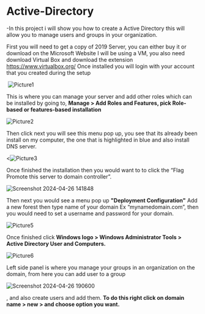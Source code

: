 # Active-Directory
-In this project i will show you how to create a Active Directory this will allow you to manage users and groups in your organization.

First you will need to get a copy of 2019 Server, you can either buy it  or download on the Microsoft Website
I will be using a VM, you also need download Virtual Box and download the extension https://www.virtualbox.org/
Once installed you will login with your account that you created during the setup


<img> ![Picture1](https://github.com/Cworm80/Active-Directory/assets/161678144/c290a065-522d-4042-8de5-e93bd2ed873a)<img>

This is where you can manage your server and add other roles which can be installed by going to, <b> Manage > Add Roles and Features, pick Role-based or features-based installation</b>

<img>![Picture2](https://github.com/Cworm80/Active-Directory/assets/161678144/95d1523c-226f-4886-b4f7-ad86a4182d07)<img>


Then click next you will see this menu pop up, you see that its already been install on my computer, the one that is highlighted in blue and also install DNS server. 

<img><![Picture3](https://github.com/Cworm80/Active-Directory/assets/161678144/07cd8826-3c93-4a3d-9679-57ed40c1dd3d)<img>

Once finished the installation then you would want to to click the “Flag Promote this server to domain controller”.

<img>![Screenshot 2024-04-26 141848](https://github.com/Cworm80/Active-Directory/assets/161678144/989f2a19-c8f2-40a8-b5d6-0fd89286d87d)<img>

Then next you would see a menu pop up <b>"Deployment Configuration"</b>
Add a new forest then type name of your domain Ex “mynamedomain.com”, then you would need to set a username and password for your domain.

<img>![Picture5](https://github.com/Cworm80/Active-Directory/assets/161678144/f14a8203-4779-469f-9664-a9c0ca4b5f6d)<img>

Once finished click <b> Windows logo > Windows Administrator Tools >
Active Directory User and Computers.</b> 


<img>![Picture6](https://github.com/Cworm80/Active-Directory/assets/161678144/4cf6f32d-c6e1-4792-b228-22791a318275)
<img>




Left side panel is where you manage your groups in an organization on the domain, from here you can add user to a group

<img>![Screenshot 2024-04-26 190600](https://github.com/Cworm80/Active-Directory/assets/161678144/9bf740f8-a707-439e-aa3b-d7f6bdef4674)
<img>

, and also create users and add them. <b>To do this right click on domain name > new > and choose option you want.</b>

